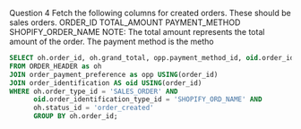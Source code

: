 Question 4
Fetch the following columns for created orders. These should be sales orders.
ORDER_ID
TOTAL_AMOUNT
PAYMENT_METHOD
SHOPIFY_ORDER_NAME
NOTE: 
The total amount represents the total amount of the order.
The payment method is the metho

```sql
SELECT oh.order_id, oh.grand_total, opp.payment_method_id, oid.order_identification_type_id 
FROM ORDER_HEADER as oh
JOIN order_payment_preference as opp USING(order_id)
JOIN order_identification AS oid USING(order_id)
WHERE oh.order_type_id = 'SALES_ORDER' AND
      oid.order_identification_type_id = 'SHOPIFY_ORD_NAME' AND
      oh.status_id = 'order_created'
      GROUP BY oh.order_id;
```
